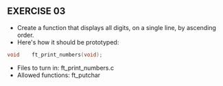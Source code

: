 ## EXERCISE 03
* Create a function that displays all digits, on a single line, by ascending order.
* Here's how it should be prototyped:
```C
void	ft_print_numbers(void);
```
* Files to turn in: ft_print_numbers.c
* Allowed functions: ft_putchar